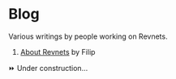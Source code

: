 # Blog

Various writings by people working on Revnets.

1. [About Revnets](/post/about/) by Filip

⏩ Under construction...
